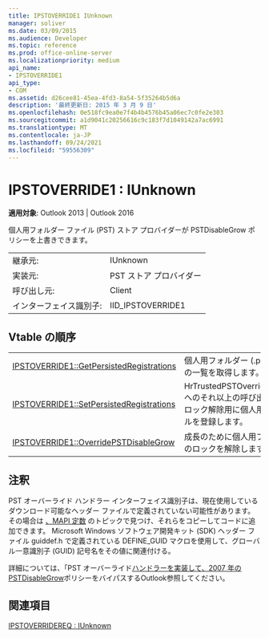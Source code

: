 ```yaml
---
title: IPSTOVERRIDE1 IUnknown
manager: soliver
ms.date: 03/09/2015
ms.audience: Developer
ms.topic: reference
ms.prod: office-online-server
ms.localizationpriority: medium
api_name:
- IPSTOVERRIDE1
api_type:
- COM
ms.assetid: d26cee81-45ea-4fd3-8a54-5f35264b5d6a
description: '最終更新日: 2015 年 3 月 9 日'
ms.openlocfilehash: 0e518fc9ea0e7f4b4b4576b45a06ec7c0fe2e303
ms.sourcegitcommit: a1d9041c20256616c9c183f7d1049142a7ac6991
ms.translationtype: MT
ms.contentlocale: ja-JP
ms.lasthandoff: 09/24/2021
ms.locfileid: "59556309"
---
```

# <a name="ipstoverride1--iunknown"></a>IPSTOVERRIDE1 : IUnknown

  
  
**適用対象**: Outlook 2013 | Outlook 2016 
  
個人用フォルダー ファイル (PST) ストア プロバイダーが PSTDisableGrow ポリシーを上書きできます。
  
|||
|:-----|:-----|
|継承元:  <br/> |IUnknown  <br/> |
|実装元:  <br/> |PST ストア プロバイダー  <br/> |
|呼び出し元:  <br/> |Client  <br/> |
|インターフェイス識別子:  <br/> |IID_IPSTOVERRIDE1  <br/> |
   
## <a name="vtable-order"></a>Vtable の順序

|||
|:-----|:-----|
|[IPSTOVERRIDE1::GetPersistedRegistrations](ipstoverride1-getpersistedregistrations.md) <br/> |個人用フォルダー (.pst) ファイルの登録の一覧を取得します。  <br/> |
|[IPSTOVERRIDE1::SetPersistedRegistrations](ipstoverride1-setpersistedregistrations.md) <br/> |HrTrustedPSTOverrideHandlerCallback へのそれ以上の呼び出しを回避し、自動ロック解除用に個人用フォルダー ファイルを登録します。  <br/> |
|[IPSTOVERRIDE1::OverridePSTDisableGrow](ipstoverride1-overridepstdisablegrow.md) <br/> |成長のために個人用フォルダー ファイルのロックを解除します。  <br/> |
   
## <a name="remarks"></a>注釈

PST オーバーライド ハンドラー インターフェイス識別子は、現在使用しているダウンロード可能なヘッダー ファイルで定義されていない可能性があります。その場合は [、MAPI 定数](mapi-constants.md) のトピックで見つけ、それらをコピーしてコードに追加できます。 Microsoft Windows ソフトウェア開発キット (SDK) ヘッダー ファイル guiddef.h で定義されている DEFINE_GUID マクロを使用して、グローバル一意識別子 (GUID) 記号名をその値に関連付ける。 
  
詳細については、「PST オーバーライド[ハンドラーを実装して、2007 年の PSTDisableGrow](https://support.microsoft.com/kb/956070)ポリシーをバイパスするOutlook参照してください。
  
## <a name="see-also"></a>関連項目



[IPSTOVERRIDEREQ : IUnknown](ipstoverridereqiunknown.md)

